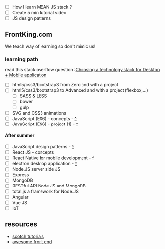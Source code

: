 - [ ] How I learn MEAN JS stack ?
- [ ] Create 5 min tutorial video
- [ ] JS design patterns
## FrontKing.com
We teach way of learning so don't mimic us!
### learning path
read this stack overflow question :[Choosing a technology stack for Desktop + Mobile application](http://stackoverflow.com/questions/31572103/choosing-a-technology-stack-for-desktop-mobile-application)

- [ ] html5/css3/bootstrap3 from Zero and with a project
- [ ] html5/css3/bootstrap3 to Advanced and with a project (flexbox,...)
  - [ ] SASS & LESS
  - [ ] bower
  - [ ] gulp
- [ ] SVG and CSS3 animations
- [ ] JavaScript (ES6) - concepts - [^](https://scotch.io/tutorials/learning-javascript-native-functions-and-how-to-use-them)
- [ ] JavaScript (ES6) - project (1) - [^](https://scotch.io/tutorials/understanding-javascript-promises-pt-i-background-basics)

#### After summer
- [ ] JavaScript design patterns - [^](https://scotch.io/bar-talk/4-javascript-design-patterns-you-should-know)
- [ ] React JS - concepts
- [ ] React Native for mobile development - [^](https://scotch.io/tutorials/make-a-mobile-app-with-reactjs-in-30-minutes)
- [ ] electron desktop application - [^](http%3A%2F%2Fwww.juxt.com%2Fpov%2Fthoughts%2Fbuilding-native-desktop-apps-with-web-tech)
- [ ] Node.JS server side JS
- [ ] Express
- [ ] MongoDB
- [ ] RESTful API Node.JS and MongoDB
- [ ] total.js a framework for Node.JS
- [ ] Angular
- [ ] Vue JS
- [ ] IoT

## resources
- [scotch tutorials](https://scotch.io/tutorials)
- [awesome front end]()
